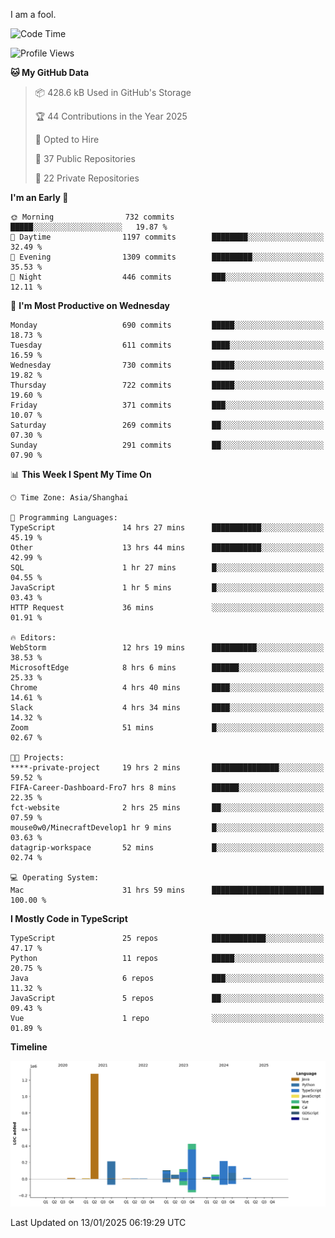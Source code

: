 I am a fool.

<!--START_SECTION:waka-->
![Code Time](http://img.shields.io/badge/Code%20Time-2%2C420%20hrs%2053%20mins-blue)

![Profile Views](http://img.shields.io/badge/Profile%20Views-0-blue)

**🐱 My GitHub Data** 

> 📦 428.6 kB Used in GitHub's Storage 
 > 
> 🏆 44 Contributions in the Year 2025
 > 
> 💼 Opted to Hire
 > 
> 📜 37 Public Repositories 
 > 
> 🔑 22 Private Repositories 
 > 
**I'm an Early 🐤** 

```text
🌞 Morning                732 commits         █████░░░░░░░░░░░░░░░░░░░░   19.87 % 
🌆 Daytime                1197 commits        ████████░░░░░░░░░░░░░░░░░   32.49 % 
🌃 Evening                1309 commits        █████████░░░░░░░░░░░░░░░░   35.53 % 
🌙 Night                  446 commits         ███░░░░░░░░░░░░░░░░░░░░░░   12.11 % 
```
📅 **I'm Most Productive on Wednesday** 

```text
Monday                   690 commits         █████░░░░░░░░░░░░░░░░░░░░   18.73 % 
Tuesday                  611 commits         ████░░░░░░░░░░░░░░░░░░░░░   16.59 % 
Wednesday                730 commits         █████░░░░░░░░░░░░░░░░░░░░   19.82 % 
Thursday                 722 commits         █████░░░░░░░░░░░░░░░░░░░░   19.60 % 
Friday                   371 commits         ███░░░░░░░░░░░░░░░░░░░░░░   10.07 % 
Saturday                 269 commits         ██░░░░░░░░░░░░░░░░░░░░░░░   07.30 % 
Sunday                   291 commits         ██░░░░░░░░░░░░░░░░░░░░░░░   07.90 % 
```


📊 **This Week I Spent My Time On** 

```text
🕑︎ Time Zone: Asia/Shanghai

💬 Programming Languages: 
TypeScript               14 hrs 27 mins      ███████████░░░░░░░░░░░░░░   45.19 % 
Other                    13 hrs 44 mins      ███████████░░░░░░░░░░░░░░   42.99 % 
SQL                      1 hr 27 mins        █░░░░░░░░░░░░░░░░░░░░░░░░   04.55 % 
JavaScript               1 hr 5 mins         █░░░░░░░░░░░░░░░░░░░░░░░░   03.43 % 
HTTP Request             36 mins             ░░░░░░░░░░░░░░░░░░░░░░░░░   01.91 % 

🔥 Editors: 
WebStorm                 12 hrs 19 mins      ██████████░░░░░░░░░░░░░░░   38.53 % 
MicrosoftEdge            8 hrs 6 mins        ██████░░░░░░░░░░░░░░░░░░░   25.33 % 
Chrome                   4 hrs 40 mins       ████░░░░░░░░░░░░░░░░░░░░░   14.61 % 
Slack                    4 hrs 34 mins       ████░░░░░░░░░░░░░░░░░░░░░   14.32 % 
Zoom                     51 mins             █░░░░░░░░░░░░░░░░░░░░░░░░   02.67 % 

🐱‍💻 Projects: 
****-private-project     19 hrs 2 mins       ███████████████░░░░░░░░░░   59.52 % 
FIFA-Career-Dashboard-Fro7 hrs 8 mins        ██████░░░░░░░░░░░░░░░░░░░   22.35 % 
fct-website              2 hrs 25 mins       ██░░░░░░░░░░░░░░░░░░░░░░░   07.59 % 
mouse0w0/MinecraftDevelop1 hr 9 mins         █░░░░░░░░░░░░░░░░░░░░░░░░   03.63 % 
datagrip-workspace       52 mins             █░░░░░░░░░░░░░░░░░░░░░░░░   02.74 % 

💻 Operating System: 
Mac                      31 hrs 59 mins      █████████████████████████   100.00 % 
```

**I Mostly Code in TypeScript** 

```text
TypeScript               25 repos            ████████████░░░░░░░░░░░░░   47.17 % 
Python                   11 repos            █████░░░░░░░░░░░░░░░░░░░░   20.75 % 
Java                     6 repos             ███░░░░░░░░░░░░░░░░░░░░░░   11.32 % 
JavaScript               5 repos             ██░░░░░░░░░░░░░░░░░░░░░░░   09.43 % 
Vue                      1 repo              ░░░░░░░░░░░░░░░░░░░░░░░░░   01.89 % 
```



**Timeline**

![Lines of Code chart](https://raw.githubusercontent.com/VeejaLiu/VeejaLiu/master/assets/bar_graph.png)


 Last Updated on 13/01/2025 06:19:29 UTC
<!--END_SECTION:waka-->
